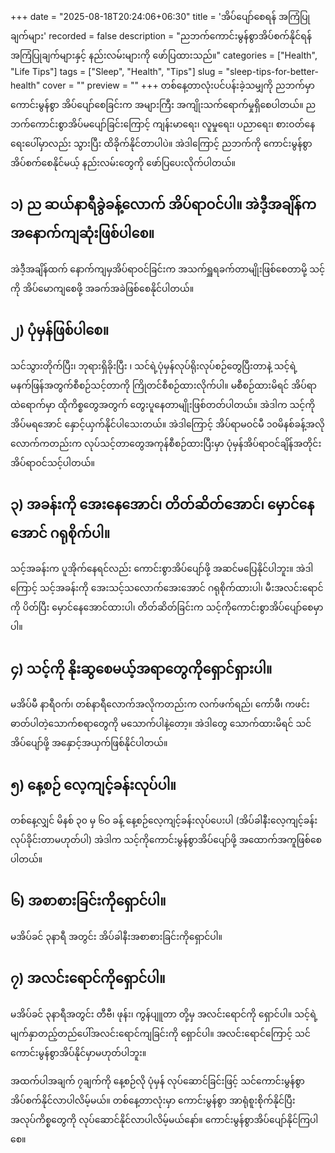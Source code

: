 +++
date = "2025-08-18T20:24:06+06:30"
title = 'အိပ်ပျော်စေရန် အကြံပြုချက်များ'
recorded = false
description = "ညဘက်ကောင်းမွန်စွာအိပ်စက်နိုင်ရန် အကြံပြုချက်များနှင့် နည်းလမ်းများကို ဖော်ပြထားသည်။"
categories = ["Health", "Life Tips"]
tags = ["Sleep", "Health", "Tips"]
slug = "sleep-tips-for-better-health"
cover = ""
preview = ""
+++
တစ်နေ့တာလုံးပင်ပန်းခဲ့သမျှကို ညဘက်မှာ ကောင်းမွန်စွာ အိပ်ပျော်စေခြင်းက အများကြီး အကျိုးသက်ရောက်မှုရှိစေပါတယ်။ ညဘက်ကောင်းစွာအိပ်မပျော်ခြင်းကြောင့် ကျန်းမာရေး၊ လူမှုရေး၊ ပညာရေး၊ စားဝတ်နေရေးပေါ်မှာလည်း သွားပြီး ထိခိုက်နိုင်တာပါပဲ။ အဲဒါကြောင့် ညဘက်ကို ကောင်းမွန်စွာအိပ်စက်စေနိုင်မယ့် နည်းလမ်းတွေကို ဖော်ပြပေးလိုက်ပါတယ်။

## ၁) ည ဆယ်နာရီခွဲခန့်လောက် အိပ်ရာဝင်ပါ။ အဲဒီ့အချိန်က အနောက်ကျဆုံးဖြစ်ပါစေ။
အဲဒီ့အချိန်ထက် နောက်ကျမှအိပ်ရာဝင်ခြင်းက အသက်ရှူရခက်တာမျိုးဖြစ်စေတာမို့ သင့်ကို အိပ်မောကျစေဖို့ အခက်အခဲဖြစ်စေနိုင်ပါတယ်။

## ၂) ပုံမှန်ဖြစ်ပါစေ။
သင်သွားတိုက်ပြီး၊ ဘုရားရှိခိုးပြီး ၊ သင်ရဲ့ပုံမှန်လုပ်ရိုးလုပ်စဉ်တွေပြီးတာနဲ့ သင့်ရဲ့မနက်ဖြန်အတွက်စီစဉ်သင့်တာကို ကြိုတင်စီစဉ်ထားလိုက်ပါ။ မစီစဉ်ထားမိရင် အိပ်ရာထဲရောက်မှာ ထိုကိစ္စတွေအတွက် တွေးပူနေတာမျိုးဖြစ်တတ်ပါတယ်။ အဲဒါက သင့်ကိုအိပ်မရအောင် နှောင့်ယှက်နိုင်ပါသေးတယ်။ အဲဒါကြောင့် အိပ်ရာမဝင်မီ ၁၀မိနစ်ခန့်အလိုလောက်ကတည်းက လုပ်သင့်တာတွေအကုန်စီစဉ်ထားပြီးမှာ ပုံမှန်အိပ်ရာဝင်ချိန်အတိုင်း အိပ်ရာဝင်သင့်ပါတယ်။

## ၃) အခန်းကို အေးနေအောင်၊ တိတ်ဆိတ်အောင်၊ မှောင်နေအောင် ဂရုစိုက်ပါ။
သင့်အခန်းက ပူအိုက်နေရင်လည်း ကောင်းစွာအိပ်ပျော်ဖို့ အဆင်မပြေနိုင်ပါဘူး။ အဲဒါကြောင့် သင့်အခန်းကို အေးသင့်သလောက်အေးအောင် ဂရုစိုက်ထားပါ၊ မီးအလင်းရောင်ကို ပိတ်ပြီး မှောင်နေအောင်ထားပါ၊ တိတ်ဆိတ်ခြင်းက သင့်ကိုကောင်းစွာအိပ်ပျော်စေမှာပါ။

## ၄) သင့်ကို နိုးဆွစေမယ့်အရာတွေကိုရှောင်ရှားပါ။
မအိပ်မီ နာရီဝက်၊ တစ်နာရီလောက်အလိုကတည်းက လက်ဖက်ရည်၊ ကော်ဖီ၊ ကဖင်းဓာတ်ပါတဲ့သောက်စရာတွေကို မသောက်ပါနဲ့တော့။ အဲဒါတွေ သောက်ထားမိရင် သင်အိပ်ပျော်ဖို့ အနှောင့်အယှက်ဖြစ်နိုင်ပါတယ်။

## ၅) နေ့စဉ် လေ့ကျင့်ခန်းလုပ်ပါ။
တစ်နေ့လျှင် မိနစ် ၃၀ မှ ၆၀ ခန့် နေ့စဉ်လေ့ကျင့်ခန်းလုပ်ပေးပါ (အိပ်ခါနီးလေ့ကျင့်ခန်းလုပ်ခိုင်းတာမဟုတ်ပါ) အဲဒါက သင့်ကိုကောင်းမွန်စွာအိပ်ပျော်ဖို့ အထောက်အကူဖြစ်စေပါတယ်။

## ၆) အစာစားခြင်းကိုရှောင်ပါ။
မအိပ်ခင် ၃နာရီ အတွင်း အိပ်ခါနီးအစာစားခြင်းကိုရှောင်ပါ။

## ၇) အလင်းရောင်ကိုရှောင်ပါ။
မအိပ်ခင် ၃နာရီအတွင်း တီဗီ၊ ဖုန်း၊ ကွန်ပျူတာ တို့မှ အလင်းရောင်ကို ရှောင်ပါ။ သင့်ရဲ့မျက်နှာတည့်တည်ပေါ်အလင်းရောင်ကျခြင်းကို ရှောင်ပါ။ အလင်းရောင်ကြောင့် သင်ကောင်းမွန်စွာအိပ်နိုင်မှာမဟုတ်ပါဘူး။

အထက်ပါအချက် ၇ချက်ကို နေ့စဉ်လို ပုံမှန် လုပ်ဆောင်ခြင်းဖြင့် သင်ကောင်းမွန်စွာအိပ်စက်နိုင်လာပါလိမ့်မယ်။ တစ်နေ့တာလုံးမှာ ကောင်းမွန်စွာ အာရုံစူးစိုက်နိုင်ပြီး အလုပ်ကိစ္စတွေကို လုပ်ဆောင်နိုင်လာပါလိမ့်မယ်နော်။
ကောင်းမွန်စွာအိပ်ပျော်နိုင်ကြပါစေ။